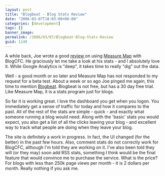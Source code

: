 ```yaml
---
layout: post
title: "Blogbeat - Blog Stats Review"
date: "2006-03-07T18:03:00+06:00"
categories: [development]
tags: []
banner_image: 
permalink: /2006/03/07/Blogbeat-Blog-Stats-Review
guid: 1140
---
```


A while back, Joe wrote a good <a href="http://www.ajaxcf.com/blog/index.cfm?mode=cat&catid=000910F9-B0D0-4928-F05A3CFB56185D3E">review </a> on using <a href="http://www.measuremap.com">Measure Map</a> with BlogCFC. He graciously let me take a look at his stats - and I absolutely love it. While Google Analytics is "deep", it takes time to really "dig" out the data. 

Well - a good month or so later and Measure Map has not responded to my request for a beta test. About a week or so ago Joe pinged me again, this time to mention <a href="http://www.blogbeat.net">Blogbeat</a>. Blogbeat is not free, but has a 30 day free trial. Like Measure Map, it is a stats program just for blogs. 

So far it is working great. I love the dashboard you get when you logon. You immediately get a sense of traffic for today and how it compares to the past. All of the rest of the stats are simple - quick - and exactly what someone running a blog would need. Along with the 'basic' stats you would expect, you also get a list of all the clicks leaving your blog - and excellent way to track what people are doing when they leave your blog. 

The site is definitely a work in progress. In fact, the UI changed (for the better) in the past few hours. Also, comment stats do not correctly work for BlogCFC, although I'm told they are working on it. I've also been told they will (or they may) soon add RSS stats, something I think would be the final feature that would convince me to purchase the service. What is the price? For blogs with less than 250k page views per month - it is 2 dollars per month. Really nothing if you ask me.